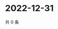 # 2022-12-31

共 0 条

<!-- BEGIN WEIBO -->
<!-- 最后更新时间 Sat Dec 31 2022 13:12:01 GMT+0800 (China Standard Time) -->

<!-- END WEIBO -->
